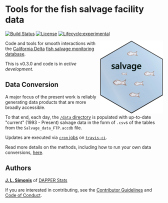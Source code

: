 # Tools for the fish salvage facility data 

[![Build Status](https://travis-ci.org/dapperstats/salvage.svg?branch=master)](https://travis-ci.org/dapperstats/salvage)
[![License](https://img.shields.io/badge/license-MIT-blue.svg)](https://raw.githubusercontent.com/dapperstats/salvage/master/LICENSE)
[![Lifecycle:experimental](https://img.shields.io/badge/lifecycle-experimental-orange.svg)](https://www.tidyverse.org/lifecycle/#experimental)

<img src="imgs/hex.png" width="200px" align="right">

Code and tools for smooth interactions with the [California Delta](https://en.wikipedia.org/wiki/Sacramento%E2%80%93San_Joaquin_River_Delta) [fish salvage monitoring database](https://wildlife.ca.gov/Conservation/Delta/Salvage-Monitoring).

This is v0.3.0 and code is in *active development*.

## Data Conversion 

A major focus of the present work is reliably generating data products that are more broadly accessible. 

To that end, each day, the [`/data` directory](https://github.com/dapperstats/salvage/blob/master/data) is populated with up-to-date "current" (1993 - Present) salvage data in the form of `.csv`s of the tables from the `Salvage_data_FTP.accdb` file. 

Updates are executed via [`cron` jobs](https://docs.travis-ci.com/user/cron-jobs/) on [`travis-ci`](https://travis-ci.org/dapperstats/salvage).

Read more details on the methods, including how to run your own data conversions, [here](https://github.com/dapperstats/salvage/blob/master/CONVERSION.md).

## Authors

[**J. L. Simonis**](https://orcid.org/0000-0001-9798-0460) of [DAPPER Stats](https://www.dapperstats.com)

If you are interested in contributing, see the [Contributor Guidelines](https://github.com/dapperstats/salvage/blob/master/CONTRIBUTING.md) and [Code of Conduct](https://github.com/dapperstats/salvage/blob/master/CODE_OF_CONDUCT.md).
